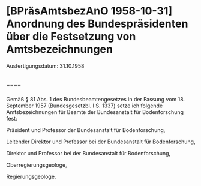 # [BPräsAmtsbezAnO 1958-10-31] Anordnung des Bundespräsidenten über die Festsetzung von Amtsbezeichnungen

Ausfertigungsdatum: 31.10.1958

 

## ----

Gemäß § 81 Abs. 1 des Bundesbeamtengesetzes in der Fassung vom 18. September 1957 (Bundesgesetzbl. I S. 1337) setze ich folgende Amtsbezeichnungen für Beamte der Bundesanstalt für Bodenforschung fest:

  
Präsident und Professor der Bundesanstalt für Bodenforschung,

Leitender Direktor und Professor bei der Bundesanstalt für Bodenforschung,

Direktor und Professor bei der Bundesanstalt für Bodenforschung,

Oberregierungsgeologe,

Regierungsgeologe.
